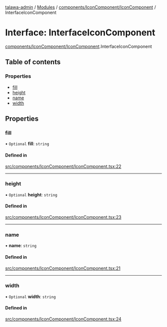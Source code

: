 [talawa-admin](../README.md) / [Modules](../modules.md) / [components/IconComponent/IconComponent](../modules/components_IconComponent_IconComponent.md) / InterfaceIconComponent

# Interface: InterfaceIconComponent

[components/IconComponent/IconComponent](../modules/components_IconComponent_IconComponent.md).InterfaceIconComponent

## Table of contents

### Properties

- [fill](components_IconComponent_IconComponent.InterfaceIconComponent.md#fill)
- [height](components_IconComponent_IconComponent.InterfaceIconComponent.md#height)
- [name](components_IconComponent_IconComponent.InterfaceIconComponent.md#name)
- [width](components_IconComponent_IconComponent.InterfaceIconComponent.md#width)

## Properties

### fill

• `Optional` **fill**: `string`

#### Defined in

[src/components/IconComponent/IconComponent.tsx:22](https://github.com/AVtheking/talawa-admin/blob/2c36281/src/components/IconComponent/IconComponent.tsx#L22)

___

### height

• `Optional` **height**: `string`

#### Defined in

[src/components/IconComponent/IconComponent.tsx:23](https://github.com/AVtheking/talawa-admin/blob/2c36281/src/components/IconComponent/IconComponent.tsx#L23)

___

### name

• **name**: `string`

#### Defined in

[src/components/IconComponent/IconComponent.tsx:21](https://github.com/AVtheking/talawa-admin/blob/2c36281/src/components/IconComponent/IconComponent.tsx#L21)

___

### width

• `Optional` **width**: `string`

#### Defined in

[src/components/IconComponent/IconComponent.tsx:24](https://github.com/AVtheking/talawa-admin/blob/2c36281/src/components/IconComponent/IconComponent.tsx#L24)
